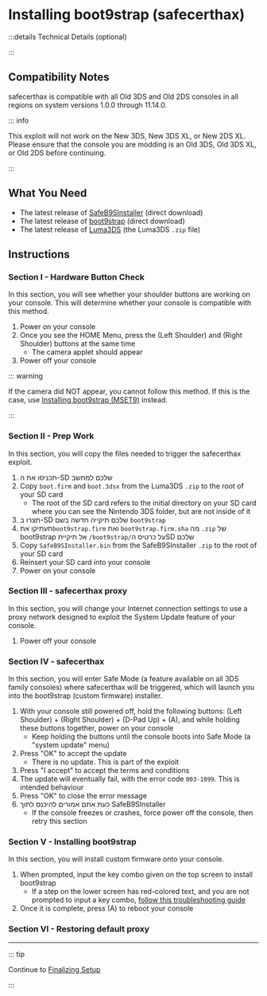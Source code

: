 # Installing boot9strap (safecerthax)

:::details Technical Details (optional)

:::

## Compatibility Notes

safecerthax is compatible with all Old 3DS and Old 2DS consoles in all regions on system versions 1.0.0 through 11.14.0.

::: info

This exploit will not work on the New 3DS, New 3DS XL, or New 2DS XL. Please ensure that the console you are modding is an Old 3DS, Old 3DS XL, or Old 2DS before continuing.

:::

## What You Need

- The latest release of [SafeB9SInstaller](https://github.com/d0k3/SafeB9SInstaller/releases/download/v0.0.7/SafeB9SInstaller-20170605-122940.zip) (direct download)
- The latest release of [boot9strap](https://github.com/SciresM/boot9strap/releases/download/1.4/boot9strap-1.4.zip) (direct download)
- The latest release of [Luma3DS](https://github.com/LumaTeam/Luma3DS/releases/latest) (the Luma3DS `.zip` file)

## Instructions

### Section I - Hardware Button Check

In this section, you will see whether your shoulder buttons are working on your console. This will determine whether your console is compatible with this method.

1. Power on your console
2. Once you see the HOME Menu, press the (Left Shoulder) and (Right Shoulder) buttons at the same time
   - The camera applet should appear
3. Power off your console

::: warning

If the camera did NOT appear, you cannot follow this method. If this is the case, use [Installing boot9strap (MSET9)](installing-boot9strap-\(mset9\)) instead.

:::

### Section II - Prep Work

In this section, you will copy the files needed to trigger the safecerthax exploit.

1. תכניסו את ה-SD שלכם למחשב
2. Copy `boot.firm` and `boot.3dsx` from the Luma3DS `.zip` to the root of your SD card
   - The root of the SD card refers to the initial directory on your SD card where you can see the Nintendo 3DS folder, but are not inside of it
3. תצרו ב-SD שלכם תיקייה חדשה בשם `boot9strap`
4. תעתיקו את`boot9strap.firm` ואת `boot9strap.firm.sha` מה `.zip` של boot9strap אל תיקיית `/boot9strap/`על כרטיס הSD שלכם
5. Copy `SafeB9SInstaller.bin` from the SafeB9SInstaller `.zip` to the root of your SD card
6. Reinsert your SD card into your console
7. Power on your console

### Section III - safecerthax proxy

In this section, you will change your Internet connection settings to use a proxy network designed to exploit the System Update feature of your console.

<!--@include: ./_include/addproxy.md -->

1. Power off your console

### Section IV - safecerthax

In this section, you will enter Safe Mode (a feature available on all 3DS family consoles) where safecerthax will be triggered, which will launch you into the boot9strap (custom firmware) installer.

1. With your console still powered off, hold the following buttons: (Left Shoulder) + (Right Shoulder) + (D-Pad Up) + (A), and while holding these buttons together, power on your console
   - Keep holding the buttons until the console boots into Safe Mode (a "system update" menu)
2. Press "OK" to accept the update
   - There is no update. This is part of the exploit
3. Press "I accept" to accept the terms and conditions
4. The update will eventually fail, with the error code `003-1099`. This is intended behaviour
5. Press "OK" to close the error message
6. כעת אתם אמורים להיכנס לתוך SafeB9SInstaller
   - If the console freezes or crashes, force power off the console, then retry this section

### Section V - Installing boot9strap

In this section, you will install custom firmware onto your console.

1. When prompted, input the key combo given on the top screen to install boot9strap
   - If a step on the lower screen has red-colored text, and you are not prompted to input a key combo, [follow this troubleshooting guide](troubleshooting#issues-with-safeb9sinstaller)
2. Once it is complete, press (A) to reboot your console

<!--@include: ./_include/configure-luma3ds.md -->

<!--@include: ./_include/luma3ds-installed-note.md -->

### Section VI - Restoring default proxy

<!--@include: ./_include/rmproxy.md -->

___

::: tip

Continue to [Finalizing Setup](finalizing-setup)

:::
